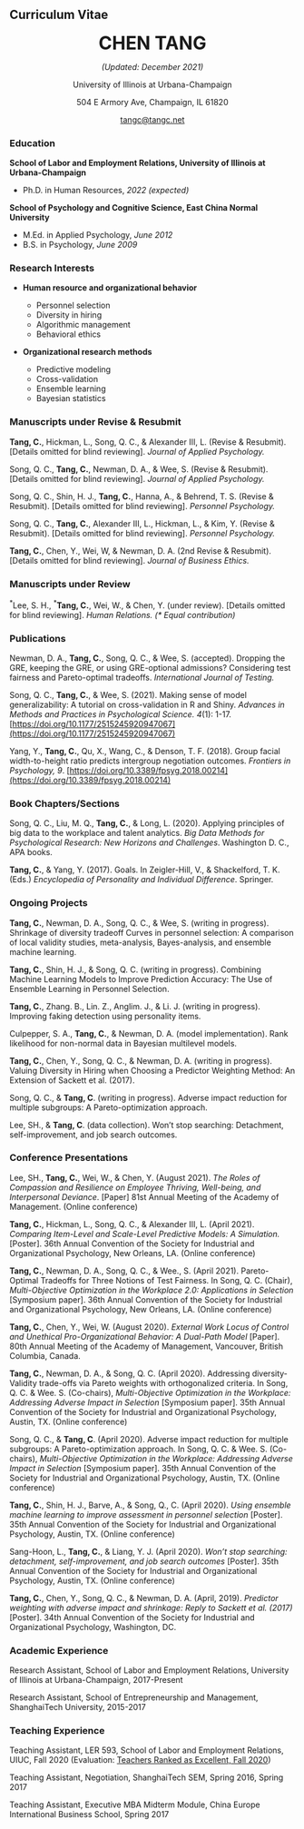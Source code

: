 ## Curriculum Vitae

<p style="text-align:center" ><font size="+3"><b>CHEN TANG</b></font></font></p>

<p style="text-align:center"><i>(Updated: December 2021)</i></p>

<p style="text-align:center">University of Illinois at Urbana-Champaign</p>

<p style="text-align:center">504 E Armory Ave, Champaign, IL 61820</p>

<p style="text-align:center"> <a href="mailto:tangc@tangc.net">tangc@tangc.net</a></p>

### **Education**

**School of Labor and Employment Relations, University of Illinois at Urbana-Champaign**

- Ph.D. in Human Resources, *2022 (expected)*

**School of Psychology and Cognitive Science, East China Normal University**

- M.Ed. in Applied Psychology, *June 2012*
- B.S. in Psychology, *June 2009*

### **Research Interests**

- **Human resource and organizational behavior**
  - Personnel selection
  - Diversity in hiring
  - Algorithmic management
  - Behavioral ethics
  
- **Organizational research methods**
  - Predictive modeling
  - Cross-validation
  - Ensemble learning
  - Bayesian statistics

### **Manuscripts under Revise & Resubmit**

**Tang, C.**, Hickman, L., Song, Q. C., & Alexander III, L. (Revise & Resubmit). [Details omitted
for blind reviewing]. *Journal of Applied Psychology.*

Song, Q. C., **Tang, C.**, Newman, D. A., & Wee, S. (Revise & Resubmit). [Details omitted for
blind reviewing]. *Journal of Applied Psychology.*

Song, Q. C., Shin, H. J., **Tang, C.**, Hanna, A., & Behrend, T. S. (Revise & Resubmit). [Details omitted for blind reviewing]. *Personnel Psychology.*

Song, Q. C., **Tang, C.**, Alexander III, L., Hickman, L., & Kim, Y. (Revise & Resubmit). [Details omitted for blind reviewing]. *Personnel Psychology.*

**Tang, C.**, Chen, Y., Wei, W, & Newman, D. A. (2nd Revise & Resubmit). [Details omitted for
blind reviewing]. *Journal of Business Ethics.*

### **Manuscripts under Review**

<sup>\*</sup>Lee, S. H., <sup>\*</sup>**Tang, C.**, Wei, W., & Chen, Y. (under review). [Details omitted for blind reviewing]. *Human Relations.* *(\* Equal contribution)*

### **Publications**

Newman, D. A., **Tang, C.**, Song, Q. C., & Wee, S. (accepted). Dropping the GRE, keeping the GRE, or using GRE-optional admissions? Considering test fairness and Pareto-optimal tradeoffs. *International Journal of Testing.*

Song, Q. C., **Tang, C.**, & Wee, S. (2021). Making sense of model generalizability: A tutorial on cross-validation in R and Shiny. *Advances in Methods and Practices in Psychological Science. 4*(1): 1-17. [https://doi.org/10.1177/2515245920947067](https://doi.org/10.1177/2515245920947067)

Yang, Y., **Tang, C.**, Qu, X., Wang, C., & Denson, T. F. (2018). Group facial width-to-height ratio predicts intergroup negotiation outcomes. *Frontiers in Psychology, 9*. [https://doi.org/10.3389/fpsyg.2018.00214](https://doi.org/10.3389/fpsyg.2018.00214)

### **Book Chapters/Sections**

Song, Q. C., Liu, M. Q., **Tang, C.**, & Long, L. (2020). Applying principles of big data to the workplace and talent analytics. *Big Data Methods for Psychological Research: New Horizons and Challenges*. Washington D. C., APA books.

**Tang, C.**, & Yang, Y. (2017). Goals. In Zeigler-Hill, V., & Shackelford, T. K. (Eds.) *Encyclopedia of Personality and Individual Difference*. Springer.

### **Ongoing Projects**

**Tang, C.**, Newman, D. A., Song, Q. C., & Wee, S. (writing in progress). Shrinkage of diversity tradeoff Curves in personnel selection: A comparison of local validity studies, meta-analysis, Bayes-analysis, and ensemble machine learning.

**Tang, C.**, Shin, H. J., & Song, Q. C. (writing in progress). Combining Machine Learning Models to Improve Prediction Accuracy: The Use of Ensemble Learning in Personnel Selection.

**Tang, C.**, Zhang. B., Lin. Z., Anglim. J., & Li. J.  (writing in progress). Improving faking detection using personality items.

Culpepper, S. A., **Tang, C.**, & Newman, D. A. (model implementation). Rank likelihood for non-normal data in Bayesian multilevel models.

**Tang, C.**, Chen, Y., Song, Q. C., & Newman, D. A. (writing in progress). Valuing Diversity in Hiring when Choosing a Predictor Weighting Method: An Extension of Sackett et al. (2017).

Song, Q. C., & **Tang, C**. (writing in progress). Adverse impact reduction for multiple subgroups: A Pareto-optimization approach.

Lee, SH., & **Tang, C**. (data collection). Won’t stop searching: Detachment, self-improvement, and job search outcomes.

### **Conference Presentations**

Lee, SH., **Tang, C.**, Wei, W., & Chen, Y. (August 2021). *The Roles of Compassion and Resilience on Employee Thriving, Well-being, and Interpersonal Deviance*. [Paper] 81st Annual Meeting of the Academy of Management. (Online conference)

**Tang, C.**, Hickman, L., Song, Q. C., & Alexander III, L. (April 2021). *Comparing Item-Level and Scale-Level Predictive Models: A Simulation.* [Poster]. 36th Annual Convention of the Society for Industrial and Organizational Psychology, New Orleans, LA. (Online conference)

**Tang, C.**, Newman, D. A., Song, Q. C., & Wee., S. (April 2021). Pareto-Optimal Tradeoffs for Three Notions of Test Fairness. In Song, Q. C. (Chair), *Multi-Objective Optimization in the Workplace 2.0: Applications in Selection* [Symposium paper]. 36th Annual Convention of the Society for Industrial and Organizational Psychology, New Orleans, LA. (Online conference)

**Tang, C.**, Chen, Y., Wei, W. (August 2020). *External Work Locus of Control and Unethical Pro-Organizational Behavior: A Dual-Path Model* [Paper]. 80th Annual Meeting of the Academy of Management, Vancouver, British Columbia, Canada.

**Tang, C.**, Newman, D. A., & Song, Q. C. (April 2020). Addressing diversity-Validity trade-offs via Pareto weights with orthogonalized criteria. In Song, Q. C. & Wee. S. (Co-chairs), *Multi-Objective Optimization in the Workplace: Addressing Adverse Impact in Selection* [Symposium paper]. 35th Annual Convention of the Society for Industrial and Organizational Psychology, Austin, TX. (Online conference)

Song, Q. C., & **Tang, C**. (April 2020). Adverse impact reduction for multiple subgroups: A Pareto-optimization approach. In Song, Q. C. & Wee. S. (Co-chairs), *Multi-Objective Optimization in the Workplace: Addressing Adverse Impact in Selection* [Symposium paper]. 35th Annual Convention of the Society for Industrial and Organizational Psychology, Austin, TX. (Online conference)

**Tang, C.**, Shin, H. J., Barve, A., & Song, Q., C. (April 2020). *Using ensemble machine learning to improve assessment in personnel selection* [Poster]. 35th Annual Convention of the Society for Industrial and Organizational Psychology, Austin, TX. (Online conference)

Sang-Hoon, L., **Tang, C.**, & Liang, Y. J. (April 2020). *Won’t stop searching: detachment, self-improvement, and job search outcomes* [Poster]. 35th Annual Convention of the Society for Industrial and Organizational Psychology, Austin, TX. (Online conference)

**Tang, C.**, Chen, Y., Song, Q. C., & Newman, D. A. (April, 2019). *Predictor weighting with adverse impact and shrinkage: Reply to Sackett et al. (2017)* [Poster]. 34th Annual Convention of the Society for Industrial and Organizational Psychology, Washington, DC.

### **Academic Experience**

Research Assistant, School of Labor and Employment Relations, University of Illinois at Urbana-Champaign, 2017-Present

Research Assistant, School of Entrepreneurship and Management, ShanghaiTech University, 2015-2017

### **Teaching Experience**

Teaching Assistant, LER 593, School of Labor and Employment Relations, UIUC, Fall 2020 (Evaluation: [Teachers Ranked as Excellent, Fall 2020](https://citl.illinois.edu/citl-101/measurement-evaluation/teaching-evaluation/teaching-evaluations-(ices)/teachers-ranked-as-excellent))

Teaching Assistant, Negotiation, ShanghaiTech SEM, Spring 2016, Spring 2017

Teaching Assistant, Executive MBA Midterm Module, China Europe International Business School, Spring 2017
